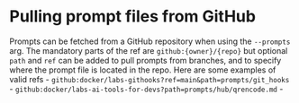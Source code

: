 # Pulling prompt files from GitHub

Prompts can be fetched from a GitHub repository when using the `--prompts` arg.  The mandatory parts of the ref are `github:{owner}/{repo}` 
but optional `path` and `ref` can be added to pull prompts from branches, and to specify where the prompt file is located in the repo.  Here are some examples of valid refs
	- `github:docker/labs-githooks?ref=main&path=prompts/git_hooks`
	- `github:docker/labs-ai-tools-for-devs?path=prompts/hub/qrencode.md`
	-